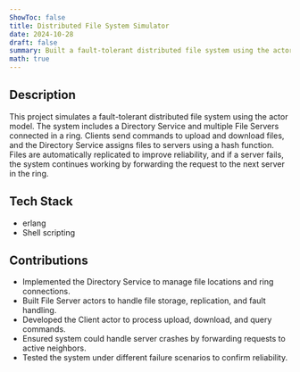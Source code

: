 ```yaml
---
ShowToc: false  
title: Distributed File System Simulator  
date: 2024-10-28  
draft: false  
summary: Built a fault-tolerant distributed file system using the actor model and ring-based topology.  
math: true  
---
```


## Description

This project simulates a fault-tolerant distributed file system using the actor model. The system includes a Directory Service and multiple File Servers connected in a ring. Clients send commands to upload and download files, and the Directory Service assigns files to servers using a hash function. Files are automatically replicated to improve reliability, and if a server fails, the system continues working by forwarding the request to the next server in the ring. 

## Tech Stack  
- erlang  
- Shell scripting

## Contributions  
- Implemented the Directory Service to manage file locations and ring connections.  
- Built File Server actors to handle file storage, replication, and fault handling.  
- Developed the Client actor to process upload, download, and query commands.  
- Ensured system could handle server crashes by forwarding requests to active neighbors.  
- Tested the system under different failure scenarios to confirm reliability.

